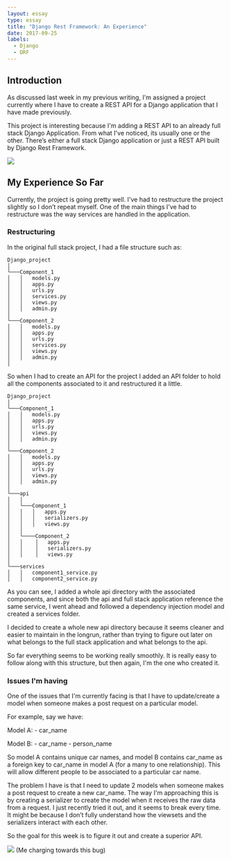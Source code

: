 ```yaml
---
layout: essay
type: essay
title: "Django Rest Framework: An Experience"
date: 2017-09-25
labels:
  - Django
  - DRF
---
```


## Introduction
As discussed last week in my previous writing, I'm assigned a project currently where I have to create a REST API for a Django application that I have made previously. 

This project is interesting because I'm adding a REST API to an already full stack Django Application. From what I've noticed, its usually one or the other. There’s either a full stack Django application or just a REST API built by Django Rest Framework. 

<img class="ui right spaced image" src="http://www.django-rest-framework.org/img/logo.png">

## My Experience So Far
Currently, the project is going pretty well. I've had to restructure the project slightly so I don’t repeat myself. One of the main things I've had to restructure was the way services are handled in the application. 

### Restructuring
In the original full stack project, I had a file structure such as:

```
Django_project
│
└───Component_1
│   │   models.py
│   │   apps.py
│   │   urls.py
│   │   services.py
│   │   views.py
│   │   admin.py
│   
└───Component_2
│   │   models.py
│   │   apps.py
│   │   urls.py
│   │   services.py
│   │   views.py
│   │   admin.py
│
```


So when I had to create an API for the project I added an API folder to hold all the components associated to it and restructured it a little.

```
Django_project
│
└───Component_1
│   │   models.py
│   │   apps.py
│   │   urls.py
│   │   views.py
│   │   admin.py
│   
└───Component_2
│   │   models.py
│   │   apps.py
│   │   urls.py
│   │   views.py
│   │   admin.py
│
└───api
│   │
│   └───Component_1
│   │   │   apps.py
│   │   │   serializers.py
│   │   │   views.py
│   │
│   └────Component_2
│   │    │   apps.py
│   │    │   serializers.py
│   │    │   views.py
│
└───services
│   │   component1_service.py
│   │   component2_service.py
```

As you can see, I added a whole api directory with the associated components, and since both the api and full stack application reference the same service, I went ahead and followed a dependency injection model and created a services folder.

I decided to create a whole new api directory because it seems cleaner and easier to maintain in the longrun, rather than trying to figure out later on what belongs to the full stack application and what belongs to the api. 

So far everything seems to be working really smoothly. It is really easy to follow along with this structure, but then again, I'm the one who created it. 


### Issues I'm having
One of the issues that I'm currently facing is that I have to update/create a model when someone makes a post request on a particular model.

For example, say we have:

Model A:
    - car_name

Model B:
    - car_name
    - person_name

So model A contains unique car names, and model B contains car_name as a foreign key to car_name in model A (for a many to one relationship). This will allow different people to be associated to a particular car name.

The problem I have is that I need to update 2 models when someone makes a post request to create a new car_name. The way I'm approaching this is by creating a serializer to create the model when it receives the raw data from a request. I just recently tried it out, and it seems to break every time. It might be because I don’t fully understand how the viewsets and the serializers interact with each other.

So the goal for this week is to figure it out and create a superior API.

<img class="ui right spaced image" src="https://m.popkey.co/96857f/oGkQD.gif">
(Me charging towards this bug)
